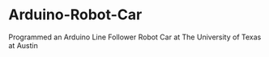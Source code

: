 # Arduino-Robot-Car
Programmed  an Arduino Line Follower Robot Car at The University of Texas at Austin
